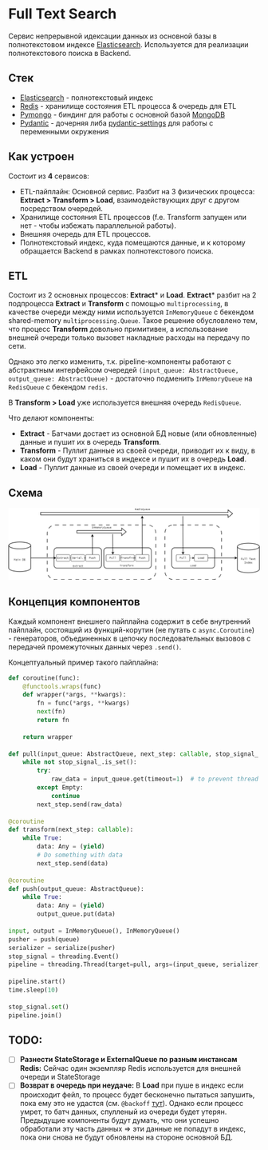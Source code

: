 # Full Text Search

Сервис непрерывной идексации данных из основной базы в полнотекстовом индексе [Elasticsearch](https://www.elastic.co/). Используется для реализации полнотекстового поиска в Backend.

## Стек

- [Elasticsearch](https://www.elastic.co/) - полнотекстовый индекс
- [Redis](https://redis.io/) - хранилище состояния ETL процесса & очередь для ETL
- [Pymongo](https://pymongo.readthedocs.io/en/stable/) - биндинг для работы с основной базой [MongoDB](https://www.mongodb.com/)
- [Pydantic](https://pydantic-docs.helpmanual.io/) - дочерняя либа [pydantic-settings](https://pydantic-docs.helpmanual.io/usage/settings/) для работы с переменными окружения

## Как устроен

Состоит из **4** сервисов:

- ETL-пайплайн: Основной сервис. Разбит на 3 физических процесса: **Extract > Transform > Load**, взаимодействующих друг с другом посредством очередей.
- Хранилище состояния ETL процессов (f.e. Transform запущен или нет - чтобы избежать параллельной работы).
- Внешняя очередь для ETL процессов.
- Полнотекстовый индекс, куда помещаются данные, и к которому обращается Backend в рамках полнотекстового поиска.

## ETL

Состоит из 2 основных процессов: **Extract*** и **Load**. **Extract*** разбит на 2 подпроцесса **Extract** и **Transform** с помощью `multiprocessing`,
в качестве очереди между ними используется `InMemoryQueue` с бекендом shared-memory `multiprocessing.Queue`. Такое решение обусловлено тем, что процесс **Transform** довольно примитивен,
а использование внешней очереди только вызовет накладные расходы на передачу по сети.

Однако это легко изменить, т.к. pipeline-компоненты работают с абстрактным интерфейсом очередей `(input_queue: AbstractQueue, output_queue: AbstractQueue)` - достаточно подменить `InMemoryQueue` на `RedisQueue` с бекендом `redis`.

В **Transform > Load** уже используется внешняя очередь `RedisQueue`.

Что делают компоненты:

- **Extract** - Батчами достает из основной БД новые (или обновленные) данные и пушит их в очередь **Transform**.
- **Transform** - Пуллит данные из своей очереди, приводит их к виду, в каком они будут храниться в индексе и пушит их в очередь **Load**.
- **Load** - Пуллит данные из своей очереди и помещает их в индекс.

## Схема

<p align="center">
  <img src="https://github.com/P90Master/steamdb/blob/main/docs/img/etl.png" alt="ETL Pipeline">
</p>

## Концепция компонентов

Каждый компонент внешнего пайплайна содержит в себе внутренний пайплайн, состоящий из функций-корутин (не путать с `async.Coroutine`) - генераторов, объединенных в цепочку последовательных вызовов с передачей промежуточных данных через `.send()`.

Концептуальный пример такого пайплайна:

```python
def coroutine(func):
    @functools.wraps(func)
    def wrapper(*args, **kwargs):
        fn = func(*args, **kwargs)
        next(fn)
        return fn

    return wrapper

def pull(input_queue: AbstractQueue, next_step: callable, stop_signal_: threading.Event):
    while not stop_signal_.is_set():
        try:
            raw_data = input_queue.get(timeout=1)  # to prevent thread lock
        except Empty:
            continue
        next_step.send(raw_data)

@coroutine
def transform(next_step: callable):
    while True:
        data: Any = (yield)
        # Do something with data
        next_step.send(data)

@coroutine
def push(output_queue: AbstractQueue):
    while True:
        data: Any = (yield)
        output_queue.put(data)

input, output = InMemoryQueue(), InMemoryQueue()
pusher = push(queue)
serializer = serialize(pusher)
stop_signal = threading.Event()
pipeline = threading.Thread(target=pull, args=(input_queue, serializer, stop_signal))

pipeline.start()
time.sleep(10)

stop_signal.set()
pipeline.join()
```

## TODO:

- [ ] **Разнести StateStorage и ExternalQueue по разным инстансам Redis:** Сейчас один экземпляр Redis используется для внешней очереди и StateStorage
- [ ] **Возврат в очередь при неудаче:** В **Load** при пуше в индекс если происходит фейл, то процесс будет бесконечно пытаться запушить, пока ему это не удастся (см. `@backoff` [тут](https://github.com/P90Master/steamdb/blob/main/etl/etl/utils/decorators.py#L31)). Однако если процесс умрет, то батч данных, спулленый из очереди будет утерян. Предыдущие компоненты будут думать, что они успешно обработали эту часть данных => эти данные не попадут в индекс, пока они снова не будут обновлены на стороне основной БД.

